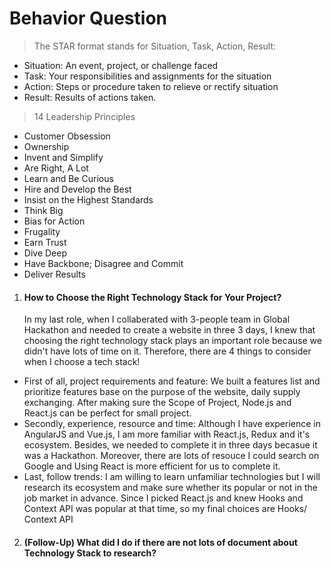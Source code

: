 # Behavior Question

> The STAR format stands for Situation, Task, Action, Result:

- Situation: An event, project, or challenge faced
- Task: Your responsibilities and assignments for the situation
- Action: Steps or procedure taken to relieve or rectify situation
- Result: Results of actions taken.

> 14 Leadership Principles

- Customer Obsession
- Ownership
- Invent and Simplify
- Are Right, A Lot
- Learn and Be Curious
- Hire and Develop the Best
- Insist on the Highest Standards
- Think Big
- Bias for Action
- Frugality
- Earn Trust
- Dive Deep
- Have Backbone; Disagree and Commit
- Deliver Results

1. #### How to Choose the Right Technology Stack for Your Project?
   In my last role, when I collaberated with 3-people team in Global Hackathon and needed to create a website in three 3 days, I knew that choosing the right technology stack plays an important role because we didn't have lots of time on it. Therefore, there are 4 things to consider when I choose a tech stack!

- First of all, project requirements and feature: We built a features list and prioritize features base on the purpose of the website, daily supply exchanging. After making sure the Scope of Project, Node.js and React.js can be perfect for small project.
- Secondly, experience, resource and time: Although I have experience in AngularJS and Vue.js, I am more familiar with React.js, Redux and it's ecosystem. Besides, we needed to complete it in three days becasue it was a Hackathon. Moreover, there are lots of resouce I could search on Google and Using React is more efficient for us to complete it.
- Last, follow trends: I am willing to learn unfamiliar technologies but I will research its ecosystem and make sure whether its popular or not in the job market in advance. Since I picked React.js and knew Hooks and Context API was popular at that time, so my final choices are Hooks/ Context API

2. #### (Follow-Up) What did I do if there are not lots of document about Technology Stack to research?
